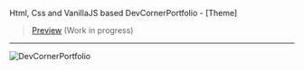 Html, Css and VanillaJS based DevCornerPortfolio - [Theme]
> [Preview](https://r4nd3l.github.io/DevCornerPortfolio/) (Work in progress)
---

![DevCornerPortfolio](https://github.com/r4nd3l/DevCornerPortfolio/blob/master/img/sample.gif)
